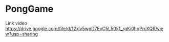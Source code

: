 # PongGame
 
Link video https://drive.google.com/file/d/12xlv5wpD7EvC5L50k1_rgKi0hqPrcXQR/view?usp=sharing
